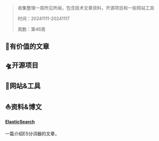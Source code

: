 >收集整理一周所见所闻，包含技术文章资料，开源项目和一些网站工具
>
>时间：20241111-20241117
>
>周数：第46周

## 📜有价值的文章

## 🛸开源项目

## 🚀网站&工具

## ⛵资料&博文

#### [ElasticSearch](https://www.cnblogs.com/wupeixuan/p/12444528.html)

一篇介绍ES分词器的文章，